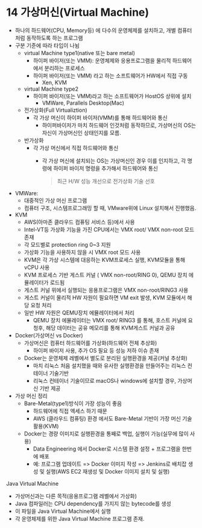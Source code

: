 # 14 가상머신\(Virtual Machine\)

* 하나의 하드웨어\(CPU, Memory등\) 에 다수의 운영체제를 설치하고, 개별 컴퓨터처럼 동작하도록 하는 프로그램
* 구분 기준에 따라 타입이 나뉨
  * virtual Machine type1\(native 또는 bare metal\)
    * 하이퍼 바이저\(또는 VMM\): 운영체제와 응용프로그램을 물리적 하드웨어에서 분리하는 프로세스
    * 하이퍼 바이저\(또는 VMM\) 라고 하는 소프트웨어가 HW에서 직접 구동
      * Xen, KVM
  * virtual Machine type2
    * 하이퍼 바이저\(또는 VMM\)라고 하는 소프트웨어가 HostOS 상위에 설치
      * VMWare, Parallels Desktop\(Mac\)
  * 전가상화\(Full Virtualiztion\)
    * 각 가상 머신이 하이퍼 바이저\(VMM\)를 통해 하드웨어와 통신
      * 하이퍼바이저가 마치 하드웨어 인것처럼 동작하므로, 가상머신의 OS는 자신이 가상머신인 상태인지를 모름.
  * 반가상화
    * 각 가상 머신에서 직접 하드웨어와 통신
      * 각 가상 머신에 설치되는 OS는 가상머신인 경우 이를 인지하고, 각 명령에 하이퍼 바이저 명령을 추가해서 하드웨어와 통신

        > 최근 H/W 성능 개선으로 전가상화 기술 선호
* VMWare: 
  * 대중적인 가상 머신 프로그램
  * 컴퓨터 구조, 시스템프로그래밍 할 때, VMware위에 Linux 설치해서 진행했음.
* KVM
  * AWS\(아마존 클라우드 컴퓨팅 서비스 등\)에서 사용
  * Intel-VT등 가상화 기능을 가진 CPU에서는 VMX root/ VMX non-root 모드 존재
  * 각 모드별로 protection ring 0~3 지원
  * 가상화 기능을 사용하지 않을 시 VMX root 모드 사용
  * KVM은 각 가상 시스템에 대응하는 KVM프로세스 실행, KVM모듈을 통해 vCPU 사용
  * KVM 프로세스 기반 게스트 커널 \( VMX non-root/RING 0\), QEMU 장치 에뮬레이터가 로드됨
  * 게스트 커널 위에서 실행되는 응용프로그램은 VMX non-root/RING3 사용
  * 게스트 커널이 물리적 HW 자원이 필요하면 VM exit 발생, KVM 모듈에서 해당 요청 처리
  * 일반 HW 자원은 QEMU장치 에뮬레이터에서 처리
    * QEMU 장치 에뮬레이터는 VMX root/ RING3 를 통해, 호스트 커널에 요청후, 해당 데이터는 공유 메모리를 통해 KVM게스트 커널과 공유
* Docker\(가상머신 vs Docker\)
  * 가상머신은 컴퓨터 하드웨어를 가상화\(하드웨어 전체 추상화\)
    * 하이퍼 바이저 사용, 추가 OS 필요 등 성능 저하 이슈 존재
  * Docker는 운영체제 레벨에서 별도로 분리된 실행환경을 제공\(커널 추상화\)
    * 마치 리눅스 처음 설치했을 때와 유사한 실행환경을 만들어주는 리눅스 컨테이너 기술기반
    * 리눅스 컨테이너 기술이므로 macOS나 windows에 설치할 경우, 가상머신 기반 제공
* 가상 머신 정리
  * Bare-Metal\(type1\)방식이 가장 성능이 좋음
    * 하드웨어에 직접 엑세스 하기 때문
    * AWS \(클라우드 컴퓨팅\) 환경 에서도 Bare-Metal 기반이 가장 머신 기술 활용\(KVM\)
  * Docker는 경량 이미지로 실행환경을 통째로 백업, 실행이 가능\(실무에 많이 사용\)
    * Data Engineering 에서 Docker로 시스템 환경 설정 + 프로그램을 한번에 배포
    * 예: 프로그램 업데이트 =&gt; Docker 이미지 작성 =&gt; Jenkins로 배치잡 생성 및 실행\(AWS EC2 재생성 및 Docker 이미지 설치 및 실행\)

Java Virtual Machine

* 가상머신과는 다른 목적\(응용프로그램 레벨에서 가상화\)
* Java 컴파일러는 CPU dependency를 가지지 않는 bytecode를 생성
* 이 파일을 Java Virtual Machine에서 실행
* 각 운영체제를 위한 Java Virtual Machine 프로그램 존재.

